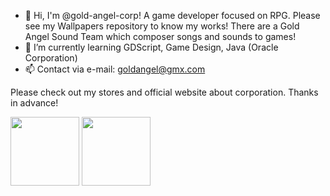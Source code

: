 - 👋 Hi, I'm @gold-angel-corp! A game developer focused on RPG. Please see my Wallpapers repository to know my works! There are a Gold Angel Sound Team which composer songs and sounds
  to games!
- 🌱 I’m currently learning GDScript, Game Design, Java (Oracle Corporation)
- 📫 Contact via e-mail: goldangel@gmx.com

Please check out my stores and official website about corporation. Thanks in advance!

<img src="https://i.ibb.co/KKsK2Y1/Gold-Angel-Titania-Gold-Angel-Sound-Team.png" width="110px" height="110px" float="left"  /> <img src="https://i.ibb.co/LQNz3M6/Gold-Angel-Titania-Gold-Moon-Rod.png" width="110px" height="110px" float="left" />

<!---
gold-angel-corp/gold-angel-corp is a ✨ special ✨ repository because its `README.md` (this file) appears on your GitHub profile.
You can click the Preview link to take a look at your changes.
--->
